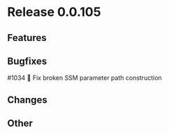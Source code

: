# Release 0.0.105

## Features

## Bugfixes

#1034 🐛 Fix broken SSM parameter path construction

## Changes

## Other


